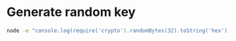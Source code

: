 # Generate random key

```bash
node -e "console.log(require('crypto').randomBytes(32).toString('hex'))"
```

